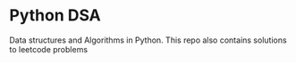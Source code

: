 # Python DSA
Data structures and Algorithms in Python. This repo also contains solutions to leetcode problems
